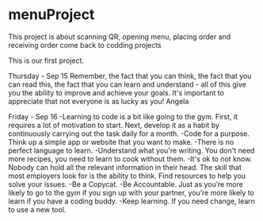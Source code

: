 # menuProject
This project is about scanning QR, opening menu, placing order and receiving order
come back to codding projects


This is our first project.

Thursday - Sep 15
Remember, the fact that you can think, the fact that you can read this, the fact that you can learn and understand - all of this give you the ability to improve and achieve your goals. It's important to appreciate that not everyone is as lucky as you!
Angela

Friday - Sep 16
-Learning to code is a bit like going to the gym. First, it requires a lot of motivation to start. Next, develop it as a habit by continuously carrying out the task daily for a month.
-Code for a purpose. Think up a simple app or website that you want to make.
-There is no perfect language to learn.
-Understand what you're writing. You don't need more recipes, you need to learn to cook without them.
-It's ok to not know. Nobody can hold all the relevant information in their head. The skill that most employers look for is the ability to think. Find resources to help you solve your issues.
-Be a Copycat.
-Be Accountable. Just as you’re more likely to go to the gym if you
sign up with your partner, you’re more likely to learn if you
have a coding buddy.
-Keep learning. If you need change, learn to use a new tool.
